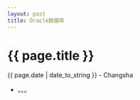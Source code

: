 ```yaml
---
layout: post
title: Oracle数据库
---
```


{{ page.title }}
================

<p class="meta">{{ page.date | date_to_string }} - Changsha</p>

+ 。。。